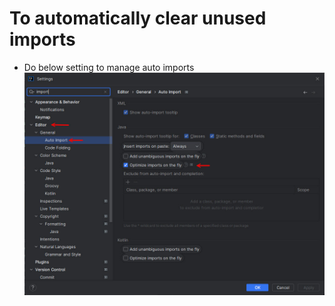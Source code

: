 # To automatically clear unused imports
* Do below setting to manage auto imports
![picture](img/000001.jpg)
